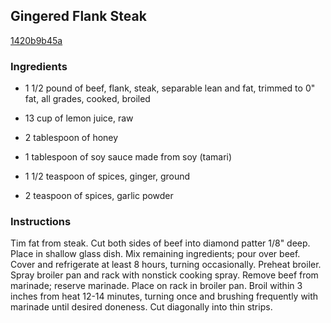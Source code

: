 ## Gingered Flank Steak

[1420b9b45a](http://www.food.com/recipe/gingered-flank-steak-308931)

### Ingredients

 - 1 1/2 pound of beef, flank, steak, separable lean and fat, trimmed to 0" fat, all grades, cooked, broiled

 - 13 cup of lemon juice, raw

 - 2 tablespoon of honey

 - 1 tablespoon of soy sauce made from soy (tamari)

 - 1 1/2 teaspoon of spices, ginger, ground

 - 2 teaspoon of spices, garlic powder

### Instructions

Tim fat from steak. Cut both sides of beef into diamond patter 1/8" deep. Place in shallow glass dish. Mix remaining ingredients; pour over beef. Cover and refrigerate at least 8 hours, turning occasionally. Preheat broiler. Spray broiler pan and rack with nonstick cooking spray. Remove beef from marinade; reserve marinade. Place on rack in broiler pan. Broil within 3 inches from heat 12-14 minutes, turning once and brushing frequently with marinade until desired doneness. Cut diagonally into thin strips.